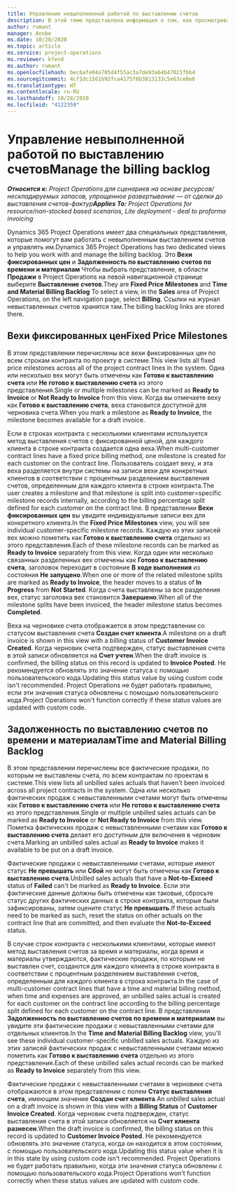 ```yaml
---
title: Управление невыполненной работой по выставлению счетов
description: В этой теме представлена информация о том, как просматривать и работать с невыполненной работой по выставлению счетов в Project Operations.
author: rumant
manager: Annbe
ms.date: 10/20/2020
ms.topic: article
ms.service: project-operations
ms.reviewer: kfend
ms.author: rumant
ms.openlocfilehash: bec6afe04a705d4f55ac3a7de93a64b47021fbb4
ms.sourcegitcommit: 4cf1dc1561b92fca4175f0b3813133c5e63ce8e6
ms.translationtype: HT
ms.contentlocale: ru-RU
ms.lasthandoff: 10/28/2020
ms.locfileid: "4122359"
---
```

# <a name="manage-the-billing-backlog"></a><span data-ttu-id="07f35-103">Управление невыполненной работой по выставлению счетов</span><span class="sxs-lookup"><span data-stu-id="07f35-103">Manage the billing backlog</span></span>

<span data-ttu-id="07f35-104">_**Относится к:** Project Operations для сценариев на основе ресурсов/нескладируемых запасов, упрощенное развертывание — от сделки до выставления счетов-фактур_</span><span class="sxs-lookup"><span data-stu-id="07f35-104">_**Applies To:** Project Operations for resource/non-stocked based scenarios, Lite deployment - deal to proforma invoicing_</span></span>

<span data-ttu-id="07f35-105">Dynamics 365 Project Operations имеет два специальных представления, которые помогут вам работать с невыполненным выставлением счетов и управлять им.</span><span class="sxs-lookup"><span data-stu-id="07f35-105">Dynamics 365 Project Operations has two dedicated views to help you work with and manage the billing backlog.</span></span> <span data-ttu-id="07f35-106">Это **Вехи фиксированных цен** и **Задолженность по выставлению счетов по времени и материалам** Чтобы выбрать представление, в области **Продажи** в Project Operations на левой навигационной странице выберите **Выставление счетов**.</span><span class="sxs-lookup"><span data-stu-id="07f35-106">They are **Fixed Price Milestones** and **Time and Material Billing Backlog** To select a view, in the **Sales** area of Project Operations, on the left navigation page, select **Billing**.</span></span> <span data-ttu-id="07f35-107">Ссылки на журнал невыставленных счетов хранятся там.</span><span class="sxs-lookup"><span data-stu-id="07f35-107">The billing backlog links are stored there.</span></span>

## <a name="fixed-price-milestones"></a><span data-ttu-id="07f35-108">Вехи фиксированных цен</span><span class="sxs-lookup"><span data-stu-id="07f35-108">Fixed Price Milestones</span></span>

<span data-ttu-id="07f35-109">В этом представлении перечислены все вехи фиксированных цен по всем строкам контракта по проекту в системе.</span><span class="sxs-lookup"><span data-stu-id="07f35-109">This view lists all fixed price milestones across all of the project contract lines in the system.</span></span> <span data-ttu-id="07f35-110">Одна или несколько вех могут быть отмечены как **Готово к выставлению счета** или **Не готово к выставлению счета** из этого представления.</span><span class="sxs-lookup"><span data-stu-id="07f35-110">Single or multiple milestones can be marked as **Ready to Invoice** or **Not Ready to Invoice** from this view.</span></span> <span data-ttu-id="07f35-111">Когда вы отмечаете веху как **Готово к выставлению счета**, веха становится доступной для черновика счета.</span><span class="sxs-lookup"><span data-stu-id="07f35-111">When you mark a milestone as **Ready to Invoice**, the milestone becomes available for a draft invoice.</span></span>

<span data-ttu-id="07f35-112">Если в строках контракта с несколькими клиентами используется метод выставления счетов с фиксированной ценой, для каждого клиента в строке контракта создается одна веха.</span><span class="sxs-lookup"><span data-stu-id="07f35-112">When multi-customer contract lines have a fixed price billing method, one milestone is created for each customer on the contract line.</span></span> <span data-ttu-id="07f35-113">Пользователь создает веху, и эта веха разделяется внутри системы на записи вехи для конкретных клиентов в соответствии с процентным разделением выставления счетов, определенным для каждого клиента в строке контракта.</span><span class="sxs-lookup"><span data-stu-id="07f35-113">The user creates a milestone and that milestone is split into customer=specific milestone records internally, according to the billing percentage split defined for each customer on the contract line.</span></span> <span data-ttu-id="07f35-114">В представлении **Вехи фиксированных цен** вы увидите индивидуальные записи вех для конкретного клиента.</span><span class="sxs-lookup"><span data-stu-id="07f35-114">In the **Fixed Price Milestones** view, you will see individual customer-specific milestone records.</span></span> <span data-ttu-id="07f35-115">Каждую из этих записей вех можно пометить как **Готово к выставлению счета** отдельно из этого представления.</span><span class="sxs-lookup"><span data-stu-id="07f35-115">Each of these milestone records can be marked as **Ready to Invoice** separately from this view.</span></span> <span data-ttu-id="07f35-116">Когда один или несколько связанных разделенных вех отмечены как **Готово к выставлению счета**, заголовок переходит в состояние **В ходе выполнения** из состояния **Не запущено**.</span><span class="sxs-lookup"><span data-stu-id="07f35-116">When one or more of the related milestone splits are marked as **Ready to Invoice**, the header moves to a status of **In Progress** from **Not Started**.</span></span> <span data-ttu-id="07f35-117">Когда счета выставлены за все разделения вех, статус заголовка вех становится **Завершено**.</span><span class="sxs-lookup"><span data-stu-id="07f35-117">When all of the milestone splits have been invoiced, the header milestone status becomes **Completed**.</span></span>

<span data-ttu-id="07f35-118">Веха на черновике счета отображается в этом представлении со статусом выставления счета **Создан счет клиента**.</span><span class="sxs-lookup"><span data-stu-id="07f35-118">A milestone on a draft invoice is shown in this view with a billing status of **Customer Invoice Created**.</span></span> <span data-ttu-id="07f35-119">Когда черновик счета подтвержден, статус выставления счета в этой записи обновляется на **Счет учтен**.</span><span class="sxs-lookup"><span data-stu-id="07f35-119">When the draft invoice is confirmed, the billing status on this record is updated to **Invoice Posted**.</span></span> <span data-ttu-id="07f35-120">Не рекомендуется обновлять это значение статуса с помощью пользовательского кода.</span><span class="sxs-lookup"><span data-stu-id="07f35-120">Updating this status value by using custom code isn't recommended.</span></span> <span data-ttu-id="07f35-121">Project Operations не будет работать правильно, если эти значения статуса обновлены с помощью пользовательского кода.</span><span class="sxs-lookup"><span data-stu-id="07f35-121">Project Operations won't function correctly if these status values are updated with custom code.</span></span>

## <a name="time-and-material-billing-backlog"></a><span data-ttu-id="07f35-122">Задолженность по выставлению счетов по времени и материалам</span><span class="sxs-lookup"><span data-stu-id="07f35-122">Time and Material Billing Backlog</span></span>

<span data-ttu-id="07f35-123">В этом представлении перечислены все фактические продажи, по которым не выставлены счета, по всем контрактам по проектам в системе.</span><span class="sxs-lookup"><span data-stu-id="07f35-123">This view lists all unbilled sales actuals that haven't been invoiced across all project contracts in the system.</span></span> <span data-ttu-id="07f35-124">Одна или несколько фактических продаж с невыставленными счетами могут быть отмечены как **Готово к выставлению счета** или **Не готово к выставлению счета** из этого представления.</span><span class="sxs-lookup"><span data-stu-id="07f35-124">Single or multiple unbilled sales actuals can be marked as **Ready to Invoice** or **Not Ready to Invoice** from this view.</span></span> <span data-ttu-id="07f35-125">Пометка фактических продаж с невыставленными счетами как **Готово к выставлению счета** делает его доступным для включения в черновик счета.</span><span class="sxs-lookup"><span data-stu-id="07f35-125">Marking an unbilled sales actual as **Ready to Invoice** makes it available to be put on a draft invoice.</span></span>

<span data-ttu-id="07f35-126">Фактические продажи с невыставленными счетами, которые имеют статус **Не превышать** или **Сбой** не могут быть отмечены как **Готово к выставлению счета**.</span><span class="sxs-lookup"><span data-stu-id="07f35-126">Unbilled sales actuals that have a **Not-to-Exceed** status of **Failed** can't be marked as **Ready to Invoice**.</span></span> <span data-ttu-id="07f35-127">Если эти фактические данные должны быть отмечены как таковые, сбросьте статус других фактических данных в строке контракта, которые были зафиксированы, затем оцените статус **Не превышать**.</span><span class="sxs-lookup"><span data-stu-id="07f35-127">If these actuals need to be marked as such, reset the status on other actuals on the contract line that are committed, and then evaluate the **Not-to-Exceed** status.</span></span>

<span data-ttu-id="07f35-128">В случае строк контракта с несколькими клиентами, которые имеют метод выставления счетов за время и материалы, когда время и материалы утверждаются, фактические продажи, по которым не выставлен счет, создаются для каждого клиента в строке контракта в соответствии с процентным разделением выставления счетов, определенным для каждого клиента в строка контракта.</span><span class="sxs-lookup"><span data-stu-id="07f35-128">In the case of multi-customer contract lines that have a time and material billing method, when time and expenses are approved, an unbilled sales actual is created for each customer on the contract line according to the billing percentage split defined for each customer on the contract line.</span></span> <span data-ttu-id="07f35-129">В представлении **Задолженность по выставлению счетов по времени и материалам** вы увидите эти фактические продажи с невыставленными счетами для отдельных клиентов.</span><span class="sxs-lookup"><span data-stu-id="07f35-129">In the **Time and Material Billing Backlog** view, you'll see these individual customer-specific unbilled sales actuals.</span></span> <span data-ttu-id="07f35-130">Каждую из этих записей фактических продаж с невыставленными счетами можно пометить как **Готово к выставлению счета** отдельно из этого представления.</span><span class="sxs-lookup"><span data-stu-id="07f35-130">Each of these unbilled sales actual records can be marked as **Ready to Invoice** separately from this view.</span></span>

<span data-ttu-id="07f35-131">Фактические продажи с невыставленными счетами в черновике счета отображаются в этом представлении с полем **Статус выставления счета**, имеющим значение **Создан счет клиента**.</span><span class="sxs-lookup"><span data-stu-id="07f35-131">An unbilled sales actual on a draft invoice is shown in this view with a **Billing Status** of **Customer Invoice Created**.</span></span> <span data-ttu-id="07f35-132">Когда черновик счета подтвержден, статус выставления счета в этой записи обновляется на **Счет клиента разнесен**.</span><span class="sxs-lookup"><span data-stu-id="07f35-132">When the draft invoice is confirmed, the billing status on this record is updated to **Customer Invoice Posted**.</span></span> <span data-ttu-id="07f35-133">Не рекомендуется обновлять это значение статуса, когда он находится в этом состоянии, с помощью пользовательского кода.</span><span class="sxs-lookup"><span data-stu-id="07f35-133">Updating this status value when it is in this state by using custom code isn't recommended.</span></span> <span data-ttu-id="07f35-134">Project Operations не будет работать правильно, когда эти значения статуса обновлены с помощью пользовательского кода.</span><span class="sxs-lookup"><span data-stu-id="07f35-134">Project Operations won't function correctly when these status values are updated with custom code.</span></span>
